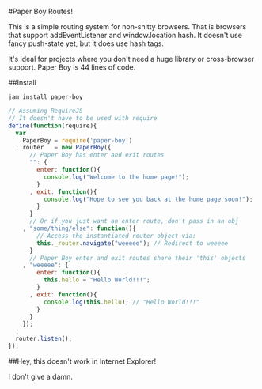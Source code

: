 #Paper Boy Routes!

This is a simple routing system for non-shitty browsers. That is browsers that support addEventListener and window.location.hash. It doesn't use fancy push-state yet, but it does use hash tags.

It's ideal for projects where you don't need a huge library or cross-browser support. Paper Boy is 44 lines of code.

##Install

```
jam install paper-boy
```

```javascript
// Assuming RequireJS
// It doesn't have to be used with require
define(function(require){
  var
    PaperBoy = require('paper-boy')
  , router   = new PaperBoy({
      // Paper Boy has enter and exit routes
      "": {
        enter: function(){
          console.log("Welcome to the home page!");
        }
      , exit: function(){
          console.log("Hope to see you back at the home page soon!");
        }
      }
      // Or if you just want an enter route, don't pass in an obj
    , "some/thing/else": function(){
        // Access the instantiated router object via:
        this._router.navigate("weeeee"); // Redirect to weeeee
      }
      // Paper Boy enter and exit routes share their 'this' objects
    , "weeeee": {
        enter: function(){
          this.hello = "Hello World!!!";
        }
      , exit: function(){
          console.log(this.hello); // "Hello World!!!"
        }
      }
    });
  ;
  router.listen();
});
```

##Hey, this doesn't work in Internet Explorer!

I don't give a damn.

